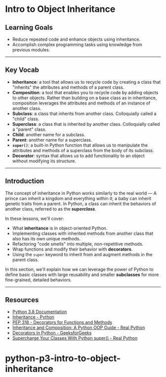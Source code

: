 # Intro to Object Inheritance

## Learning Goals

- Reduce repeated code and enhance objects using inheritance.
- Accomplish complex programming tasks using knowledge from previous modules.

***

## Key Vocab

- **Inheritance**: a tool that allows us to recycle code by creating a class
that "inherits" the attributes and methods of a parent class.
- **Composition**: a tool that enables you to recycle code by adding objects to
other objects. Rather than building on a base class as in inheritance,
composition leverages the attributes and methods of an instance of another class.
- **Subclass**: a class that inherits from another class. Colloquially called
a "child" class.
- **Superclass**: a class that is inherited by another class. Colloquially
called a "parent" class.
- **Child**: another name for a subclass.
- **Parent**: another name for a superclass.
- **`super()`**: a built-in Python function that allows us to manipulate the
attributes and methods of a superclass from the body of its subclass.
- **Decorator**: syntax that allows us to add functionality to an object
without modifying its structure.

***

## Introduction

The concept of inheritance in Python works similarly to the real world — A
prince can inherit a kingdom and everything within it; a baby can inherit
genetic traits from a parent. In Python, a class can inherit the behaviors of
another class, referred to as the **_superclass_**.

In these lessons, we'll cover:

- What **inheritance** is in object-oriented Python.
- Implementing classes with inherited methods from another class that also has
its own unique methods.
- Refactoring "code smells" into multiple, non-repetitive methods.
- Wrap functions and modify their behavior with **decorators**.
- Using the `super` keyword to inherit from and augment methods in the parent
class.

In this section, we'll explain how we can leverage the power of Python to
define basic classes with large reusability and smaller **subclasses** for more
fine-grained, detailed behaviors.

***

## Resources

- [Python 3.8 Documentation](https://docs.python.org/3.8/)
- [Inheritance - Python](https://docs.python.org/3/tutorial/classes.html#inheritance)
- [PEP 318 - Decorators for Functions and Methods](https://peps.python.org/pep-0318/)
- [Inheritance and Composition: A Python OOP Guide - Real Python](https://realpython.com/inheritance-composition-python/)
- [Decorators in Python - GeeksforGeeks](https://www.geeksforgeeks.org/decorators-in-python/)
- [Supercharge Your Classes With Python super() - Real Python](https://realpython.com/python-super/)
# python-p3-intro-to-object-inheritance
